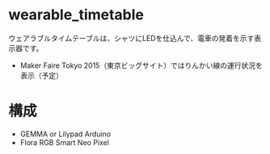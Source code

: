 # wearable_timetable

ウェアラブルタイムテーブルは、シャツにLEDを仕込んで、電車の発着を示す表示器です。
- Maker Faire Tokyo 2015（東京ビッグサイト）ではりんかい線の運行状況を表示（予定）

# 構成

- GEMMA or Lilypad Arduino
- Flora RGB Smart Neo Pixel
